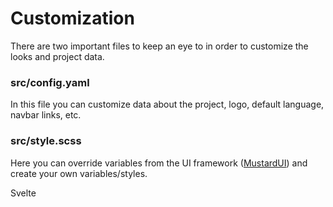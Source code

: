 # Customization

There are two important files to keep an eye to in order to customize the looks and project data.

### src/config.yaml

In this file you can customize data about the project, logo, default language, navbar links, etc.

### src/style.scss

Here you can override variables from the UI framework ([MustardUI](https://mustard-ui.com)) and create your own variables/styles.

Svelte <style> tag will also work if you want to use it.

